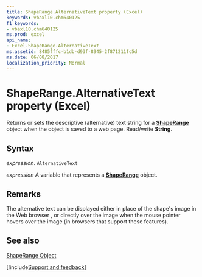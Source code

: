 ```yaml
---
title: ShapeRange.AlternativeText property (Excel)
keywords: vbaxl10.chm640125
f1_keywords:
- vbaxl10.chm640125
ms.prod: excel
api_name:
- Excel.ShapeRange.AlternativeText
ms.assetid: 8485fffc-b1db-d93f-8945-2f871211fc5d
ms.date: 06/08/2017
localization_priority: Normal
---
```



# ShapeRange.AlternativeText property (Excel)

Returns or sets the descriptive (alternative) text string for a  **[ShapeRange](Excel.ShapeRange.md)** object when the object is saved to a web page. Read/write **String**.


## Syntax

_expression_. `AlternativeText`

_expression_ A variable that represents a **[ShapeRange](Excel.shaperange.md)** object.


## Remarks

The alternative text can be displayed either in place of the shape's image in the Web browser , or directly over the image when the mouse pointer hovers over the image (in browsers that support these features).


## See also


[ShapeRange Object](Excel.ShapeRange.md)

[!include[Support and feedback](~/includes/feedback-boilerplate.md)]